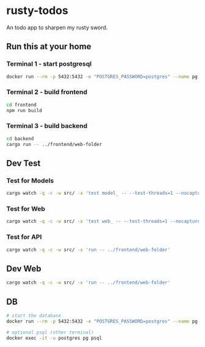 # rusty-todos

An todo app to sharpen my rusty sword.

## Run this at your home

### Terminal 1 - start postgresql
```sh
docker run --rm -p 5432:5432 -e "POSTGRES_PASSWORD=postgres" --name pg postgres:14
```

### Terminal 2 - build frontend
```sh
cd frontend
npm run build
```

### Terminal 3 - build backend
```sh
cd backend
cargo run -- ../frontend/web-folder
```

## Dev Test

### Test for Models

```sh
cargo watch -q -c -w src/ -x 'test model_ -- --test-threads=1 --nocapture'
```

### Test for Web

```sh
cargo watch -q -c -w src/ -x 'test web_ -- --test-threads=1 --nocapture'
```

### Test for API

```sh
cargo watch -q -c -w src/ -x 'run -- ../frontend/web-folder'
```

## Dev Web

```sh
cargo watch -q -c -w src/ -x 'run -- ../frontend/web-folder'
```

## DB

```sh
# start the database
docker run --rm -p 5432:5432 -e "POSTGRES_PASSWORD=postgres" --name pg postgres:14

# optional psql (other terminal)
docker exec -it -u postgres pg psql 
```
